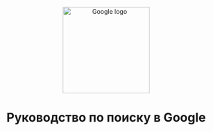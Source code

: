 <p align="center">
  <a href="https://www.google.com">
    <img src="https://github.com/morington/google-search-guide/blob/main/docs/assets/images/guide.png" width="200" alt="Google logo">
  </a>
</p>

<h1 align="center" >
    Руководство по поиску в Google
</h1>